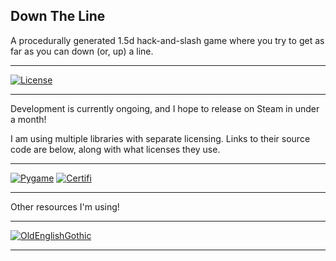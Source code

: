 ## Down The Line
A procedurally generated 1.5d hack-and-slash game
where you try to get as far as you can down (or, up)
a line.

______________________________________________________________________
[![License](<https://img.shields.io/badge/License-GPLv3.0-brightgreen.svg>)](https://www.gnu.org/licenses/gpl-3.0.en.html)
______________________________________________________________________

Development is currently ongoing, and I hope to release on Steam in under a month!


I am using multiple libraries with separate licensing.
Links to their source code are below, along with what licenses they use.
______________________________________________________________________
[![Pygame](<https://img.shields.io/badge/Pygame-LGPLv2.0-brightgreen.svg>)](https://github.com/pygame/pygame)
[![Certifi](<https://img.shields.io/badge/Certifi-MPL--2.0-brightgreen.svg>)](https://github.com/certifi/python-certifi)
______________________________________________________________________

Other resources I'm using!
______________________________________________________________________
[![OldEnglishGothic](<https://img.shields.io/badge/Font-Old_English_Gothic_Pixel_Regular-brightgreen.svg>)](https://www.fontspace.com/old-english-gothic-pixel-font-f83405)
______________________________________________________________________